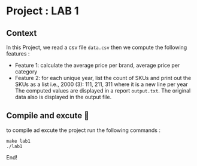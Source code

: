 # Project : LAB 1

## Context
In this Project, we read a csv file ```data.csv``` then we compute the following features : 
* Feature 1: calculate the average price per brand, average price per category
* Feature 2: for each unique year, list the count of SKUs and print out the SKUs as a list i.e., 2000 (3): 111, 211, 311 where it is a new line per year 
The computed values are displayed in a report ```output.txt```. The original data also is displayed in the output file.

## Compile and excute :rocket:
to compile ad excute the project run the following commands :
```
make lab1
./lab1
```

End!

